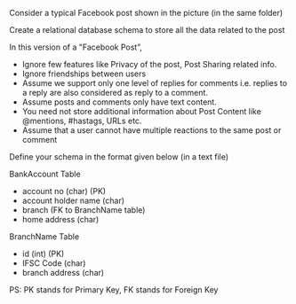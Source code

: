 Consider a typical Facebook post shown in the picture (in the same folder)

Create a relational database schema to store all the data related to the post

In this version of a "Facebook Post”,
- Ignore few features like Privacy of the post, Post Sharing related info.
- Ignore friendships between users
- Assume we support only one level of replies for comments i.e. replies to a reply are also considered as reply to a comment.
- Assume posts and comments only have text content.
- You need not store additional information about Post Content like @mentions, #hastags, URLs etc.
- Assume that a user cannot have multiple reactions to the same post or comment

Define your schema in the format given below (in a text file)

BankAccount Table

- account no (char) (PK)
- account holder name (char)
- branch (FK to BranchName table)
- home address (char)

BranchName Table

- id (int) (PK)
- IFSC Code (char)
- branch address (char)

PS: PK stands for Primary Key, FK stands for Foreign Key
